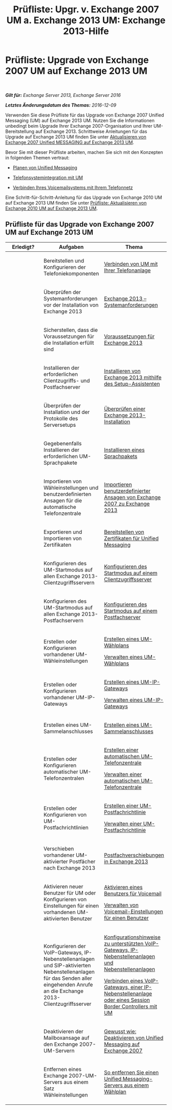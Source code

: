 ﻿---
title: 'Prüfliste: Upgr. v. Exchange 2007 UM a. Exchange 2013 UM: Exchange 2013-Hilfe'
TOCTitle: 'Prüfliste: Upgrade von Exchange 2007 UM auf Exchange 2013 UM'
ms:assetid: 99b1a081-4052-4516-b63c-77622cbdf962
ms:mtpsurl: https://technet.microsoft.com/de-de/library/Dn169229(v=EXCHG.150)
ms:contentKeyID: 54652699
ms.date: 05/22/2018
mtps_version: v=EXCHG.150
ms.translationtype: MT
---

# Prüfliste: Upgrade von Exchange 2007 UM auf Exchange 2013 UM

 

_**Gilt für:** Exchange Server 2013, Exchange Server 2016_

_**Letztes Änderungsdatum des Themas:** 2016-12-09_

Verwenden Sie diese Prüfliste für das Upgrade von Exchange 2007 Unified Messaging (UM) auf Exchange 2013 UM. Nutzen Sie die Informationen unbedingt beim Upgrade Ihrer Exchange 2007-Organisation und Ihrer UM-Bereitstellung auf Exchange 2013. Schrittweise Anleitungen für das Upgrade auf Exchange 2013 UM finden Sie unter [Aktualisieren von Exchange 2007 Unified MESSAGING auf Exchange 2013 UM](upgrade-exchange-2007-um-to-exchange-2013-um-exchange-2013-help.md).

Bevor Sie mit dieser Prüfliste arbeiten, machen Sie sich mit den Konzepten in folgenden Themen vertraut:

  - [Planen von Unified Messaging](planning-for-unified-messaging-exchange-2013-help.md)

  - [Telefonsystemintegration mit UM](https://docs.microsoft.com/de-de/exchange/voice-mail-unified-messaging/telephone-system-integration-with-um/telephone-system-integration-with-um)

  - [Verbinden Ihres Voicemailsystems mit Ihrem Telefonnetz](https://technet.microsoft.com/de-de/library/JJ673554(v=EXCHG.150))

Eine Schritt-für-Schritt-Anleitung für das Upgrade von Exchange 2010 UM auf Exchange 2013 UM finden Sie unter [Prüfliste: Aktualisieren von Exchange 2010 UM auf Exchange 2013 UM](checklist-upgrade-exchange-2010-um-to-exchange-2013-um-exchange-2013-help.md).

## Prüfliste für das Upgrade von Exchange 2007 UM auf Exchange 2013 UM


<table>
<colgroup>
<col style="width: 33%" />
<col style="width: 33%" />
<col style="width: 33%" />
</colgroup>
<thead>
<tr class="header">
<th>Erledigt?</th>
<th>Aufgaben</th>
<th>Thema</th>
</tr>
</thead>
<tbody>
<tr class="odd">
<td><p></p></td>
<td><p>Bereitstellen und Konfigurieren der Telefoniekomponenten</p></td>
<td><p><a href="connect-um-to-your-telephone-system-exchange-2013-help.md">Verbinden von UM mit Ihrer Telefonanlage</a></p></td>
</tr>
<tr class="even">
<td><p></p></td>
<td><p>Überprüfen der Systemanforderungen vor der Installation von Exchange 2013</p></td>
<td><p><a href="exchange-2013-system-requirements-exchange-2013-help.md">Exchange 2013 – Systemanforderungen</a></p></td>
</tr>
<tr class="odd">
<td><p></p></td>
<td><p>Sicherstellen, dass die Voraussetzungen für die Installation erfüllt sind</p></td>
<td><p><a href="exchange-2013-prerequisites-exchange-2013-help.md">Voraussetzungen für Exchange 2013</a></p></td>
</tr>
<tr class="even">
<td><p></p></td>
<td><p>Installieren der erforderlichen Clientzugriffs- und Postfachserver</p></td>
<td><p><a href="install-exchange-2013-using-the-setup-wizard-exchange-2013-help.md">Installieren von Exchange 2013 mithilfe des Setup-Assistenten</a></p></td>
</tr>
<tr class="odd">
<td><p></p></td>
<td><p>Überprüfen der Installation und der Protokolle des Serversetups</p></td>
<td><p><a href="verify-an-exchange-2013-installation-exchange-2013-help.md">Überprüfen einer Exchange 2013-Installation</a></p></td>
</tr>
<tr class="even">
<td><p></p></td>
<td><p>Gegebenenfalls Installieren der erforderlichen UM-Sprachpakete</p></td>
<td><p><a href="install-a-um-language-pack-exchange-2013-help.md">Installieren eines Sprachpakets</a></p></td>
</tr>
<tr class="odd">
<td><p></p></td>
<td><p>Importieren von Wähleinstellungen und benutzerdefinierten Ansagen für die automatische Telefonzentrale</p></td>
<td><p><a href="import-custom-prompts-from-exchange-2007-to-exchange-2013-exchange-2013-help.md">Importieren benutzerdefinierter Ansagen von Exchange 2007 zu Exchange 2013</a></p></td>
</tr>
<tr class="even">
<td><p></p></td>
<td><p>Exportieren und Importieren von Zertifikaten</p></td>
<td><p><a href="deploying-certificates-for-um-exchange-2013-help.md">Bereitstellen von Zertifikaten für Unified Messaging</a></p></td>
</tr>
<tr class="odd">
<td><p></p></td>
<td><p>Konfigurieren des UM-Startmodus auf allen Exchange 2013-Clientzugriffsservern</p></td>
<td><p><a href="configure-the-startup-mode-on-a-client-access-server-exchange-2013-help.md">Konfigurieren des Startmodus auf einem Clientzugriffsserver</a></p></td>
</tr>
<tr class="even">
<td><p></p></td>
<td><p>Konfigurieren des UM-Startmodus auf allen Exchange 2013-Postfachservern</p></td>
<td><p><a href="configure-the-startup-mode-on-a-mailbox-server-exchange-2013-help.md">Konfigurieren des Startmodus auf einem Postfachserver</a></p></td>
</tr>
<tr class="odd">
<td><p></p></td>
<td><p>Erstellen oder Konfigurieren vorhandener UM-Wähleinstellungen</p></td>
<td><p><a href="https://docs.microsoft.com/de-de/exchange/voice-mail-unified-messaging/connect-voice-mail-system/create-um-dial-plan">Erstellen eines UM-Wählplans</a></p>
<p><a href="https://docs.microsoft.com/de-de/exchange/voice-mail-unified-messaging/connect-voice-mail-system/manage-um-dial-plan">Verwalten eines UM-Wählplans</a></p></td>
</tr>
<tr class="even">
<td><p></p></td>
<td><p>Erstellen oder Konfigurieren vorhandener UM-IP-Gateways</p></td>
<td><p><a href="https://docs.microsoft.com/de-de/exchange/voice-mail-unified-messaging/connect-voice-mail-system/create-um-ip-gateway">Erstellen eines UM-IP-Gateways</a></p>
<p><a href="https://docs.microsoft.com/de-de/exchange/voice-mail-unified-messaging/connect-voice-mail-system/manage-um-ip-gateway">Verwalten eines UM-IP-Gateways</a></p></td>
</tr>
<tr class="odd">
<td><p></p></td>
<td><p>Erstellen eines UM-Sammelanschlusses</p></td>
<td><p><a href="https://docs.microsoft.com/de-de/exchange/voice-mail-unified-messaging/connect-voice-mail-system/create-um-hunt-group">Erstellen eines UM-Sammelanschlusses</a></p></td>
</tr>
<tr class="even">
<td><p></p></td>
<td><p>Erstellen oder Konfigurieren automatischer UM-Telefonzentralen</p></td>
<td><p><a href="https://docs.microsoft.com/de-de/exchange/voice-mail-unified-messaging/automatically-answer-and-route-calls/create-a-um-auto-attendant">Erstellen einer automatischen UM-Telefonzentrale</a></p>
<p><a href="https://docs.microsoft.com/de-de/exchange/voice-mail-unified-messaging/automatically-answer-and-route-calls/manage-um-auto-attendant">Verwalten einer automatischen UM-Telefonzentrale</a></p></td>
</tr>
<tr class="odd">
<td><p></p></td>
<td><p>Erstellen oder Konfigurieren von UM-Postfachrichtlinien</p></td>
<td><p><a href="https://docs.microsoft.com/de-de/exchange/voice-mail-unified-messaging/set-up-voice-mail/create-um-mailbox-policy">Erstellen einer UM-Postfachrichtlinie</a></p>
<p><a href="https://docs.microsoft.com/de-de/exchange/voice-mail-unified-messaging/set-up-voice-mail/manage-um-mailbox-policy">Verwalten einer UM-Postfachrichtlinie</a></p></td>
</tr>
<tr class="even">
<td><p></p></td>
<td><p>Verschieben vorhandener UM-aktivierter Postfächer nach Exchange 2013</p></td>
<td><p><a href="mailbox-moves-in-exchange-2013-exchange-2013-help.md">Postfachverschiebungen in Exchange 2013</a></p></td>
</tr>
<tr class="odd">
<td><p></p></td>
<td><p>Aktivieren neuer Benutzer für UM oder Konfigurieren von Einstellungen für einen vorhandenen UM-aktivierten Benutzer</p></td>
<td><p><a href="https://docs.microsoft.com/de-de/exchange/voice-mail-unified-messaging/set-up-voice-mail/enable-a-user-for-voice-mail">Aktivieren eines Benutzers für Voicemail</a></p>
<p><a href="https://docs.microsoft.com/de-de/exchange/voice-mail-unified-messaging/set-up-voice-mail/manage-voice-mail-settings">Verwalten von Voicemail-Einstellungen für einen Benutzer</a></p></td>
</tr>
<tr class="even">
<td><p></p></td>
<td><p>Konfigurieren der VoIP-Gateways, IP-Nebenstellenanlagen und SIP-aktivierten Nebenstellenanlagen für das Senden aller eingehenden Anrufe an die Exchange 2013-Clientzugriffsserver</p></td>
<td><p><a href="https://docs.microsoft.com/de-de/exchange/voice-mail-unified-messaging/set-up-client-voice-mail-features/protected-voice-mail-procedures">Konfigurationshinweise zu unterstützten VoIP-Gateways, IP-Nebenstellenanlagen und Nebenstellenanlagen</a></p>
<p><a href="connect-a-voip-gateway-ip-pbx-or-session-border-controller-to-um-exchange-2013-help.md">Verbinden eines VoIP-Gateways, einer IP-Nebenstellenanlage oder eines Session Border Controllers mit UM</a></p></td>
</tr>
<tr class="odd">
<td><p></p></td>
<td><p>Deaktivieren der Mailboxansage auf den Exchange 2007-UM-Servern</p></td>
<td><p><a href="https://go.microsoft.com/fwlink/p/?linkid=296353">Gewusst wie: Deaktivieren von Unified Messaging auf Exchange 2007</a></p></td>
</tr>
<tr class="even">
<td><p></p></td>
<td><p>Entfernen eines Exchange 2007-UM-Servers aus einem Satz Wähleinstellungen</p></td>
<td><p><a href="https://go.microsoft.com/fwlink/p/?linkid=194765">So entfernen Sie einen Unified Messaging-Servers aus einem Wählplan</a></p></td>
</tr>
</tbody>
</table>

